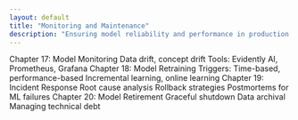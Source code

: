 ```yaml
---
layout: default
title: "Monitoring and Maintenance"
description: "Ensuring model reliability and performance in production."
---
```


<link rel="stylesheet" href="{{ '/assets/css/section-academic.css' | relative_url }}">

Chapter 17: Model Monitoring
Data drift, concept drift
Tools: Evidently AI, Prometheus, Grafana
Chapter 18: Model Retraining
Triggers: Time-based, performance-based
Incremental learning, online learning
Chapter 19: Incident Response
Root cause analysis
Rollback strategies
Postmortems for ML failures
Chapter 20: Model Retirement
Graceful shutdown
Data archival
Managing technical debt

<script>
  // Navigation variables - no previous for index
  window.prevSection = "/content/handbooks/foundation-models/section4/";
  window.nextSection = "/content/handbooks/foundation-models/section6/";
</script>

<script src="{{ '/assets/js/section-academic.js' | relative_url }}"></script>
